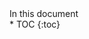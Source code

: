 <div id="sidebar">
<div id="sidebarheader">In this document</div>
<div id="sidebarcontent" markdown="1">
* TOC
{:toc}
</div>
</div>
